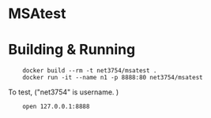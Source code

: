 # MSAtest

# Building & Running

```
	docker build --rm -t net3754/msatest .
	docker run -it --name n1 -p 8888:80 net3754/msatest
```


To test, ("net3754" is username. )
```
	open 127.0.0.1:8888
```

